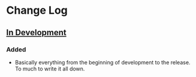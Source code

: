 # Change Log

## [In Development](https://github.com/ppfeufer/eve-online-fitting-manager)
### Added
* Basically everything from the beginning of development to the release. To much to write it all down.